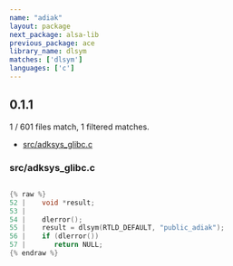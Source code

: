 ```yaml
---
name: "adiak"
layout: package
next_package: alsa-lib
previous_package: ace
library_name: dlsym
matches: ['dlsym']
languages: ['c']
---
```

## 0.1.1
1 / 601 files match, 1 filtered matches.

 - [src/adksys_glibc.c](#srcadksys_glibcc)

### src/adksys_glibc.c

```c

{% raw %}
52 |    void *result;
53 |    
54 |    dlerror();
55 |    result = dlsym(RTLD_DEFAULT, "public_adiak");
56 |    if (dlerror())
57 |       return NULL;
{% endraw %}

```